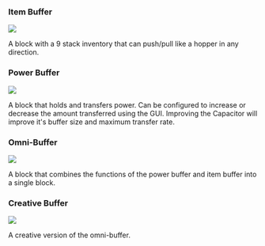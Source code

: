 ### Item Buffer
![](http://loenwind.info/eio/Item_Buffer.png)

A block with a 9 stack inventory that can push/pull like a hopper in any direction.

### Power Buffer
![](http://loenwind.info/eio/Power_Buffer.png)

A block that holds and transfers power.  Can be configured to increase or decrease the amount transferred using the GUI.  Improving the Capacitor will improve it's buffer size and maximum transfer rate.

### Omni-Buffer
![](http://loenwind.info/eio/Omni_Buffer.png)

A block that combines the functions of the power buffer and item buffer into a single block.

### Creative Buffer
![](http://loenwind.info/eio/Creative_Buffer.png)

A creative version of the omni-buffer.